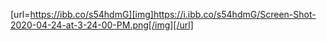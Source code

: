 [url=https://ibb.co/s54hdmG][img]https://i.ibb.co/s54hdmG/Screen-Shot-2020-04-24-at-3-24-00-PM.png[/img][/url]
